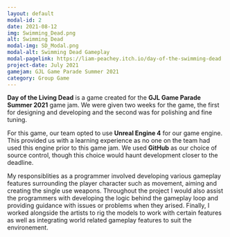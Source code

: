 ```yaml
---
layout: default
modal-id: 2
date: 2021-08-12
img: Swimming_Dead.png
alt: Swimming Dead 
modal-img: SD_Modal.png
modal-alt: Swimming Dead Gameplay
modal-pagelink: https://liam-peachey.itch.io/day-of-the-swimming-dead
project-date: July 2021
gamejam: GJL Game Parade Summer 2021
category: Group Game
---
```

**Day of the Living Dead** is a game created for the **GJL Game Parade Summer 2021** game jam. We were given two weeks for the game, the first for designing and developing and the second was for polishing and fine tuning.

For this game, our team opted to use **Unreal Engine 4** for our game engine. This provided us with a learning experience as no one on the team had used this engine prior to this game jam. We used **GitHub** as our choice of source control, though this choice would haunt development closer to the deadline.

My responsiblities as a programmer involved developing various gameplay features surrounding the player character such as movement, aiming and creating the single use weapons. Throughout the project I would also assist the programmers with developing the logic behind the gameplay loop and providing guidance with issues or problems when they arised. Finally, I worked alongside the artists to rig the models to work with certain features as well as integrating world related gameplay features to suit the environement.